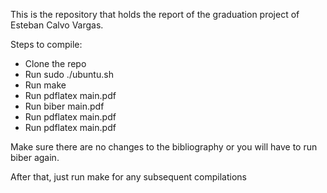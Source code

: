 This is the repository that holds the report of the graduation project of Esteban Calvo Vargas.

Steps to compile:
- Clone the repo
- Run sudo ./ubuntu.sh
- Run make
- Run pdflatex main.pdf
- Run biber main.pdf
- Run pdflatex main.pdf
- Run pdflatex main.pdf

Make sure there are no changes to the bibliography or you will have to run biber again.

After that, just run make for any subsequent compilations

